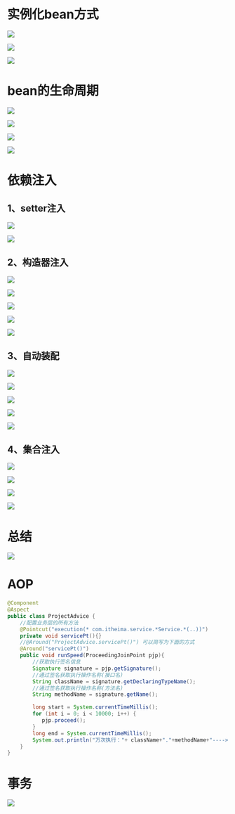 # 实例化bean方式

![](D:\mutianyu\doc\images\2022-10-13-00-12-37-image.png)

![](D:\mutianyu\doc\images\2022-10-13-00-16-18-image.png)

![](D:\mutianyu\doc\images\2022-10-13-00-14-46-image.png)

# bean的生命周期

![](D:\mutianyu\doc\images\2022-10-13-00-28-04-image.png)

![](D:\mutianyu\doc\images\2022-10-13-00-28-28-image.png)

![](D:\mutianyu\doc\images\2022-10-13-00-28-46-image.png)

![](D:\mutianyu\doc\images\2022-10-13-00-29-13-image.png)

# 依赖注入

## 1、setter注入

![](D:\mutianyu\doc\images\2022-10-13-00-33-31-image.png)

![](D:\mutianyu\doc\images\2022-10-13-00-37-07-image.png)

## 2、构造器注入

![](D:\mutianyu\doc\images\2022-10-13-00-40-45-image.png)

![](D:\mutianyu\doc\images\2022-10-13-00-41-34-image.png)

![](D:\mutianyu\doc\images\2022-10-13-00-44-10-image.png)

![](D:\mutianyu\doc\images\2022-10-13-00-44-29-image.png)

![](D:\mutianyu\doc\images\2022-10-13-00-47-08-image.png)

## 3、自动装配

![](D:\mutianyu\doc\images\2022-10-13-00-51-42-image.png)

![](D:\mutianyu\doc\images\2022-10-13-00-51-59-image.png)

![](D:\mutianyu\doc\images\2022-10-13-00-54-09-image.png)

![](D:\mutianyu\doc\images\2022-10-13-00-52-22-image.png)

![](D:\mutianyu\doc\images\2022-10-13-00-56-30-image.png)

## 4、集合注入

![](D:\mutianyu\doc\images\2022-10-13-00-59-20-image.png)

![](D:\mutianyu\doc\images\2022-10-13-01-01-56-image.png)

![](D:\mutianyu\doc\images\2022-10-13-01-00-03-image.png)

![](D:\mutianyu\doc\images\2022-10-13-01-00-44-image.png)

# 总结

![](D:\mutianyu\doc\images\2022-10-14-00-00-18-image.png)

# AOP

```java
@Component
@Aspect
public class ProjectAdvice {
    //配置业务层的所有方法
    @Pointcut("execution(* com.itheima.service.*Service.*(..))")
    private void servicePt(){}
    //@Around("ProjectAdvice.servicePt()") 可以简写为下面的方式
    @Around("servicePt()")
    public void runSpeed(ProceedingJoinPoint pjp){
        //获取执行签名信息
        Signature signature = pjp.getSignature();
        //通过签名获取执行操作名称(接口名)
        String className = signature.getDeclaringTypeName();
        //通过签名获取执行操作名称(方法名)
        String methodName = signature.getName();

        long start = System.currentTimeMillis();
        for (int i = 0; i < 10000; i++) {
           pjp.proceed();
        }
        long end = System.currentTimeMillis();
        System.out.println("万次执行："+ className+"."+methodName+"---->" +(end-start) + "ms");
    } 
}
```

# 事务

![](D:\mutianyu\doc\images\2022-10-15-17-11-01-image.png)
